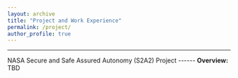 ```yaml
---
layout: archive
title: "Project and Work Experience"
permalink: /project/
author_profile: true
---
```


<hr>
NASA Secure and Safe Assured Autonomy (S2A2) Project
------
<div id="dots" style="display:inline"> <strong> Overview: </strong> TBD </div>
